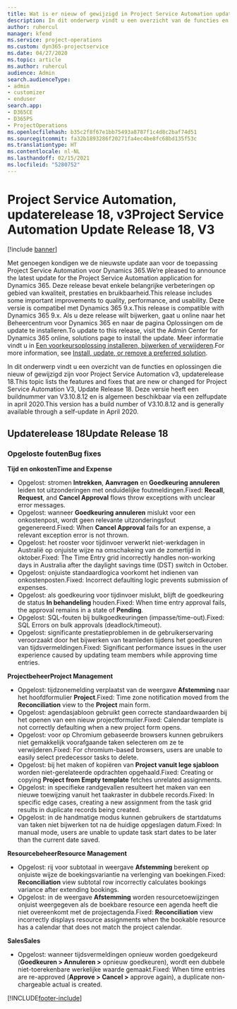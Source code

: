 ```yaml
---
title: Wat is er nieuw of gewijzigd in Project Service Automation updaterelease 18, v3
description: In dit onderwerp vindt u een overzicht van de functies en oplossingen die beschikbaar zijn voor Project Service Automation updaterelease 18, v3.
author: ruhercul
manager: kfend
ms.service: project-operations
ms.custom: dyn365-projectservice
ms.date: 04/27/2020
ms.topic: article
ms.author: ruhercul
audience: Admin
search.audienceType:
- admin
- customizer
- enduser
search.app:
- D365CE
- D365PS
- ProjectOperations
ms.openlocfilehash: b35c2f8f67e1bb75493a8787f1c4d8c2baf74d51
ms.sourcegitcommit: fa32b1893286f20271fa4ec4be8fc68bd135f53c
ms.translationtype: HT
ms.contentlocale: nl-NL
ms.lasthandoff: 02/15/2021
ms.locfileid: "5280752"
---
```

# <a name="project-service-automation-update-release-18-v3"></a><span data-ttu-id="60718-103">Project Service Automation, updaterelease 18, v3</span><span class="sxs-lookup"><span data-stu-id="60718-103">Project Service Automation Update Release 18, V3</span></span>

[!include [banner](../includes/psa-now-project-operations.md)]

<span data-ttu-id="60718-104">Met genoegen kondigen we de nieuwste update aan voor de toepassing Project Service Automation voor Dynamics 365.</span><span class="sxs-lookup"><span data-stu-id="60718-104">We’re pleased to announce the latest update for the Project Service Automation application for Dynamics 365.</span></span> <span data-ttu-id="60718-105">Deze release bevat enkele belangrijke verbeteringen op gebied van kwaliteit, prestaties en bruikbaarheid.</span><span class="sxs-lookup"><span data-stu-id="60718-105">This release includes some important improvements to quality, performance, and usability.</span></span> <span data-ttu-id="60718-106">Deze versie is compatibel met Dynamics 365 9.x.</span><span class="sxs-lookup"><span data-stu-id="60718-106">This release is compatible with Dynamics 365 9.x.</span></span> <span data-ttu-id="60718-107">Als u deze release wilt bijwerken, gaat u online naar het Beheercentrum voor Dynamics 365 en naar de pagina Oplossingen om de update te installeren.</span><span class="sxs-lookup"><span data-stu-id="60718-107">To update to this release, visit the Admin Center for Dynamics 365 online, solutions page to install the update.</span></span> <span data-ttu-id="60718-108">Meer informatie vindt u in [Een voorkeursoplossing installeren, bijwerken of verwijderen](https://docs.microsoft.com/power-platform/admin/install-remove-preferred-solution).</span><span class="sxs-lookup"><span data-stu-id="60718-108">For more information, see [Install, update, or remove a preferred solution](https://docs.microsoft.com/power-platform/admin/install-remove-preferred-solution).</span></span>

<span data-ttu-id="60718-109">In dit onderwerp vindt u een overzicht van de functies en oplossingen die nieuw of gewijzigd zijn voor Project Service Automation v3, updaterelease 18.</span><span class="sxs-lookup"><span data-stu-id="60718-109">This topic lists the features and fixes that are new or changed for Project Service Automation V3, Update Release 18.</span></span> <span data-ttu-id="60718-110">Deze versie heeft een buildnummer van V3.10.8.12 en is algemeen beschikbaar via een zelfupdate in april 2020.</span><span class="sxs-lookup"><span data-stu-id="60718-110">This version has a build number of V3.10.8.12 and is generally available through a self-update in April 2020.</span></span>

## <a name="update-release-18"></a><span data-ttu-id="60718-111">Updaterelease 18</span><span class="sxs-lookup"><span data-stu-id="60718-111">Update Release 18</span></span>

### <a name="bug-fixes"></a><span data-ttu-id="60718-112">Opgeloste fouten</span><span class="sxs-lookup"><span data-stu-id="60718-112">Bug fixes</span></span>

<span data-ttu-id="60718-113">**Tijd en onkosten**</span><span class="sxs-lookup"><span data-stu-id="60718-113">**Time and Expense**</span></span>

- <span data-ttu-id="60718-114">Opgelost: stromen **Intrekken**, **Aanvragen** en **Goedkeuring annuleren** leiden tot uitzonderingen met onduidelijke foutmeldingen.</span><span class="sxs-lookup"><span data-stu-id="60718-114">Fixed: **Recall**, **Request**, and **Cancel Approval** flows throw exceptions with unclear error messages.</span></span>
- <span data-ttu-id="60718-115">Opgelost: wanneer **Goedkeuring annuleren** mislukt voor een onkostenpost, wordt geen relevante uitzonderingsfout gegenereerd.</span><span class="sxs-lookup"><span data-stu-id="60718-115">Fixed: When **Cancel Approval** fails for an expense, a relevant exception error is not thrown.</span></span>
- <span data-ttu-id="60718-116">Opgelost: het rooster voor tijdinvoer verwerkt niet-werkdagen in Australië op onjuiste wijze na omschakeing van de zomertijd in oktober.</span><span class="sxs-lookup"><span data-stu-id="60718-116">Fixed: The Time Entry grid incorrectly handles non-working days in Australia after the daylight savings time (DST) switch in October.</span></span>
- <span data-ttu-id="60718-117">Opgelost: onjuiste standaardlogica voorkomt het indienen van onkostenposten.</span><span class="sxs-lookup"><span data-stu-id="60718-117">Fixed: Incorrect defaulting logic prevents submission of expenses.</span></span>
- <span data-ttu-id="60718-118">Opgelost: als goedkeuring voor tijdinvoer mislukt, blijft de goedkeuring de status **In behandeling** houden.</span><span class="sxs-lookup"><span data-stu-id="60718-118">Fixed: When time entry approval fails, the approval remains in a state of **Pending**.</span></span>
- <span data-ttu-id="60718-119">Opgelost: SQL-fouten bij bulkgoedkeuringen (impasse/time-out).</span><span class="sxs-lookup"><span data-stu-id="60718-119">Fixed: SQL Errors on bulk approvals (deadlock/timeout).</span></span>
- <span data-ttu-id="60718-120">Opgelost: significante prestatieproblemen in de gebruikerservaring veroorzaakt door het bijwerken van teamleden tijdens het goedkeuren van tijdsvermeldingen.</span><span class="sxs-lookup"><span data-stu-id="60718-120">Fixed: Significant performance issues in the user experience caused by updating team members while approving time entries.</span></span>

<span data-ttu-id="60718-121">**Projectbeheer**</span><span class="sxs-lookup"><span data-stu-id="60718-121">**Project Management**</span></span>

- <span data-ttu-id="60718-122">Opgelost: tijdzonemelding verplaatst van de weergave **Afstemming** naar het hoofdformulier **Project**.</span><span class="sxs-lookup"><span data-stu-id="60718-122">Fixed: Time zone notification moved from the **Reconciliation** view to the **Project** main form.</span></span>
- <span data-ttu-id="60718-123">Opgelost: agendasjabloon gebruikt geen correcte standaardwaarden bij het openen van een nieuw projectformulier.</span><span class="sxs-lookup"><span data-stu-id="60718-123">Fixed: Calendar template is not correctly defaulting when a new project form opens.</span></span>
- <span data-ttu-id="60718-124">Opgelost: voor op Chromium gebaseerde browsers kunnen gebruikers niet gemakkelijk voorafgaande taken selecteren om ze te verwijderen.</span><span class="sxs-lookup"><span data-stu-id="60718-124">Fixed: For chromium-based browsers, users are unable to easily select predecessor tasks to delete.</span></span>
- <span data-ttu-id="60718-125">Opgelost: bij het maken of kopiëren van **Project vanuit lege sjabloon** worden niet-gerelateerde opdrachten opgehaald.</span><span class="sxs-lookup"><span data-stu-id="60718-125">Fixed: Creating or copying **Project from Empty template** fetches unrelated assignments.</span></span>
- <span data-ttu-id="60718-126">Opgelost: in specifieke randgevallen resulteert het maken van een nieuwe toewijzing vanuit het taakraster in dubbele records.</span><span class="sxs-lookup"><span data-stu-id="60718-126">Fixed: In specific edge cases, creating a new assignment from the task grid results in duplicate records being created.</span></span>
- <span data-ttu-id="60718-127">Opgelost: in de handmatige modus kunnen gebruikers de startdatums van taken niet bijwerken tot na de huidige opgeslagen datum.</span><span class="sxs-lookup"><span data-stu-id="60718-127">Fixed: In manual mode, users are unable to update task start dates to be later than the current date saved.</span></span>

<span data-ttu-id="60718-128">**Resourcebeheer**</span><span class="sxs-lookup"><span data-stu-id="60718-128">**Resource Management**</span></span>

- <span data-ttu-id="60718-129">Opgelost: rij voor subtotaal in weergave **Afstemming** berekent op onjuiste wijze de boekingsvariantie na verlenging van boekingen.</span><span class="sxs-lookup"><span data-stu-id="60718-129">Fixed: **Reconciliation** view subtotal row incorrectly calculates bookings variance after extending bookings.</span></span>
- <span data-ttu-id="60718-130">Opgelost: in de weergave **Afstemming** worden resourcetoewijzingen onjuist weergegeven als de boekbare resource een agenda heeft die niet overeenkomt met de projectagenda.</span><span class="sxs-lookup"><span data-stu-id="60718-130">Fixed: **Reconciliation** view incorrectly displays resource assignments when the bookable resource has a calendar that does not match the project calendar.</span></span>

<span data-ttu-id="60718-131">**Sales**</span><span class="sxs-lookup"><span data-stu-id="60718-131">**Sales**</span></span>

- <span data-ttu-id="60718-132">Opgelost: wanneer tijdsvermeldingen opnieuw worden goedgekeurd (**Goedkeuren > Annuleren >** opnieuw goedkeuren), wordt een dubbele niet-toerekenbare werkelijke waarde gemaakt.</span><span class="sxs-lookup"><span data-stu-id="60718-132">Fixed: When time entries are re-approved (**Approve > Cancel >** approve again), a duplicate non-chargeable actual is created.</span></span>


[!INCLUDE[footer-include](../includes/footer-banner.md)]